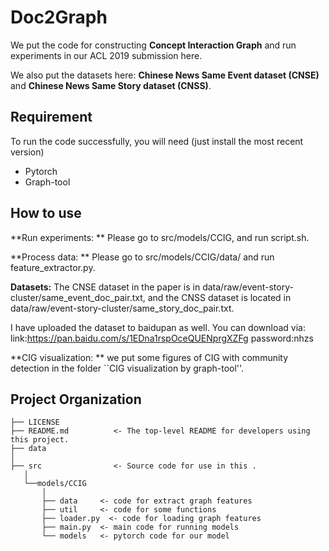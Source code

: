 Doc2Graph
==============================
We put the code for constructing **Concept Interaction Graph** and run experiments in our ACL 2019 submission here. 

We also put the datasets here: **Chinese News Same Event dataset (CNSE)** and **Chinese News Same Story dataset (CNSS)**. 

Requirement
-------------------
To run the code successfully, you will need (just install the most recent version)

- Pytorch
- Graph-tool

How to use
------------------
**Run experiments: ** Please go to src/models/CCIG, and run script.sh.

**Process data: ** Please go to src/models/CCIG/data/ and run feature_extractor.py.

**Datasets:** The CNSE dataset in the paper is in data/raw/event-story-cluster/same_event_doc_pair.txt,   and the CNSS dataset is located in data/raw/event-story-cluster/same_story_doc_pair.txt.

I have uploaded the dataset to baidupan as well. You can download via:
link:https://pan.baidu.com/s/1EDna1rspOceQUENprgXZFg  password:nhzs

**CIG visualization: ** we put some figures of CIG with community detection in the folder ``CIG visualization by graph-tool''.


Project Organization
------------

    ├── LICENSE
    ├── README.md          <- The top-level README for developers using this project.
    ├── data
    │
    ├── src                <- Source code for use in this .
       │
       └──models/CCIG         
           │
           ├── data     <- code for extract graph features 
           ├── util     <- code for some functions 
           ├── loader.py  <- code for loading graph features
           ├── main.py  <- main code for running models
           └── models   <- pytorch code for our model
    
